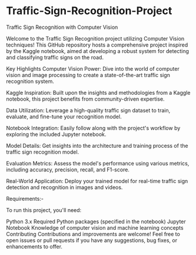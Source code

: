 # Traffic-Sign-Recognition-Project
Traffic Sign Recognition with Computer Vision

Welcome to the Traffic Sign Recognition project utilizing Computer Vision techniques! This GitHub repository hosts a comprehensive project inspired by the Kaggle notebook, aimed at developing a robust system for detecting and classifying traffic signs on the road.

Key Highlights
Computer Vision Power: Dive into the world of computer vision and image processing to create a state-of-the-art traffic sign recognition system.

Kaggle Inspiration: Built upon the insights and methodologies from a Kaggle notebook, this project benefits from community-driven expertise.

Data Utilization: Leverage a high-quality traffic sign dataset to train, evaluate, and fine-tune your recognition model.

Notebook Integration: Easily follow along with the project's workflow by exploring the included Jupyter notebook.

Model Details: Get insights into the architecture and training process of the traffic sign recognition model.

Evaluation Metrics: Assess the model's performance using various metrics, including accuracy, precision, recall, and F1-score.

Real-World Application: Deploy your trained model for real-time traffic sign detection and recognition in images and videos.

Requirements:-

To run this project, you'll need:

Python 3.x
Required Python packages (specified in the notebook)
Jupyter Notebook
Knowledge of computer vision and machine learning concepts
Contributing
Contributions and improvements are welcome! Feel free to open issues or pull requests if you have any suggestions, bug fixes, or enhancements to offer.